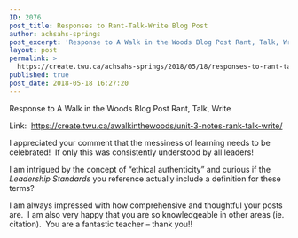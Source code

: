 ```yaml
---
ID: 2076
post_title: Responses to Rant-Talk-Write Blog Post
author: achsahs-springs
post_excerpt: 'Response to A Walk in the Woods Blog Post Rant, Talk, Write Link:&nbsp; https://create.twu.ca/awalkinthewoods/unit-3-notes-rank-talk-write/ I appreciated your comment that the messiness of learning needs to be celebrated!&nbsp; If only this was consistently understood by all leaders! I am intrigued by the concept of &ldquo;ethical authenticity&rdquo; and curious if the Leadership Standards you reference actually include [&hellip;]'
layout: post
permalink: >
  https://create.twu.ca/achsahs-springs/2018/05/18/responses-to-rant-talk-write-blog-post/
published: true
post_date: 2018-05-18 16:27:20
---
```

Response to A Walk in the Woods Blog Post Rant, Talk, Write

Link:  <a href="https://create.twu.ca/awalkinthewoods/unit-3-notes-rank-talk-write/">https://create.twu.ca/awalkinthewoods/unit-3-notes-rank-talk-write/</a>

I appreciated your comment that the messiness of learning needs to be celebrated!  If only this was consistently understood by all leaders!

I am intrigued by the concept of &#8220;ethical authenticity&#8221; and curious if the <em>Leadership Standards</em> you reference actually include a definition for these terms?

I am always impressed with how comprehensive and thoughtful your posts are.  I am also very happy that you are so knowledgeable in other areas (ie. citation).  You are a fantastic teacher &#8211; thank you!!